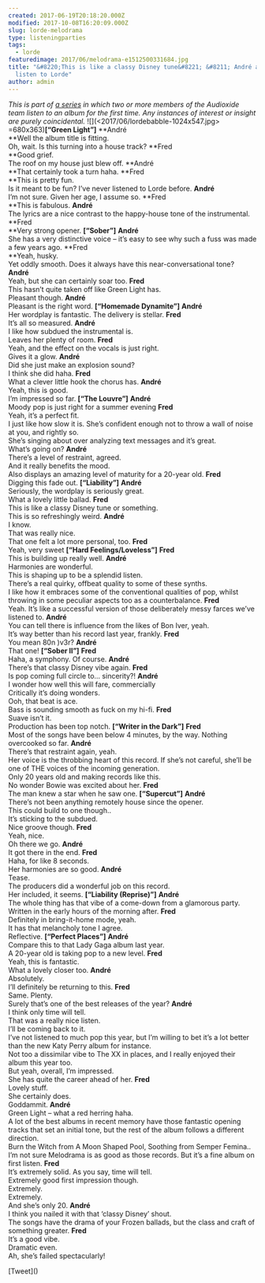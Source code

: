 ```yaml
---
created: 2017-06-19T20:18:20.000Z
modified: 2017-10-08T16:20:09.000Z
slug: lorde-melodrama
type: listeningparties
tags:
  - lorde
featuredimage: 2017/06/melodrama-e1512500331684.jpg
title: "&#8220;This is like a classy Disney tune&#8221; &#8211; André and Fred
  listen to Lorde"
author: admin
---
```

*This is part of [a series](<listeningparties/>) in which two or more members of the Audioxide team listen to an album for the first time. Any instances of interest or insight are purely coincidental.*
![](<2017/06/lordebabble-1024x547.jpg> =680x363)**[“Green Light”]**
**André<br>
**Well the album title is fitting.<br>
 Oh, wait. Is this turning into a house track?
**Fred<br>
**Good grief.<br>
 The roof on my house just blew off.
**André<br>
**That certainly took a turn haha.
**Fred<br>
**This is pretty fun.<br>
 Is it meant to be fun? I’ve never listened to Lorde before.
**André**<br>
 I’m not sure. Given her age, I assume so.
**Fred<br>
**This is fabulous.
**André**<br>
 The lyrics are a nice contrast to the happy-house tone of the instrumental.
**Fred<br>
**Very strong opener.
**[“Sober”]**
**André**<br>
 She has a very distinctive voice – it’s easy to see why such a fuss was made a few years ago.
**Fred<br>
**Yeah, husky.<br>
 Yet oddly smooth. Does it always have this near-conversational tone?
**André**<br>
 Yeah, but she can certainly soar too.
**Fred**<br>
 This hasn’t quite taken off like Green Light has.<br>
 Pleasant though.
**André**<br>
 Pleasant is the right word.
**[“Homemade Dynamite”]**
**André**<br>
 Her wordplay is fantastic. The delivery is stellar.
**Fred**<br>
 It’s all so measured.
**André**<br>
 I like how subdued the instrumental is.<br>
 Leaves her plenty of room.
**Fred**<br>
 Yeah, and the effect on the vocals is just right.<br>
 Gives it a glow.
**André**<br>
 Did she just make an explosion sound?<br>
 I think she did haha.
**Fred**<br>
 What a clever little hook the chorus has.
**André**<br>
 Yeah, this is good.<br>
 I’m impressed so far.
**[“The Louvre”]**
**André**<br>
 Moody pop is just right for a summer evening
**Fred**<br>
 Yeah, it’s a perfect fit.<br>
 I just like how slow it is. She’s confident enough not to throw a wall of noise at you, and rightly so.<br>
 She’s singing about over analyzing text messages and it’s great.<br>
 What’s going on?
**André**<br>
 There’s a level of restraint, agreed.<br>
 And it really benefits the mood.<br>
 Also displays an amazing level of maturity for a 20-year old.
**Fred**<br>
 Digging this fade out.
**[“Liability”]**
**André**<br>
 Seriously, the wordplay is seriously great.<br>
 What a lovely little ballad.
**Fred**<br>
 This is like a classy Disney tune or something.<br>
 This is so refreshingly weird.
**André**<br>
 I know.<br>
 That was really nice.<br>
 That one felt a lot more personal, too.
**Fred**<br>
 Yeah, very sweet
**[“Hard Feelings/Loveless”]**
**Fred**<br>
 This is building up really well.
**André**<br>
 Harmonies are wonderful.<br>
 This is shaping up to be a splendid listen.<br>
 There’s a real quirky, offbeat quality to some of these synths.<br>
 I like how it embraces some of the conventional qualities of pop, whilst throwing in some peculiar aspects too as a counterbalance.
**Fred**<br>
 Yeah. It’s like a successful version of those deliberately messy farces we’ve listened to.
**André**<br>
 You can tell there is influence from the likes of Bon Iver, yeah.<br>
 It’s way better than his record last year, frankly.
**Fred**<br>
 You mean 80n )v3r?
**André**<br>
 That one!
**[“Sober II”]**
**Fred**<br>
 Haha, a symphony. Of course.
**André**<br>
 There’s that classy Disney vibe again.
**Fred**<br>
 Is pop coming full circle to… sincerity?!
**André**<br>
 I wonder how well this will fare, commercially<br>
 Critically it’s doing wonders.<br>
 Ooh, that beat is ace.<br>
 Bass is sounding smooth as fuck on my hi-fi.
**Fred**<br>
 Suave isn’t it.<br>
 Production has been top notch.
**[“Writer in the Dark”]**
**Fred**<br>
 Most of the songs have been below 4 minutes, by the way. Nothing overcooked so far.
**André**<br>
 There’s that restraint again, yeah.<br>
 Her voice is the throbbing heart of this record. If she’s not careful, she’ll be one of THE voices of the incoming generation.<br>
 Only 20 years old and making records like this.<br>
 No wonder Bowie was excited about her.
**Fred**<br>
 The man knew a star when he saw one.
**[“Supercut”]**
**André**<br>
 There’s not been anything remotely house since the opener.<br>
 This could build to one though..<br>
 It’s sticking to the subdued.<br>
 Nice groove though.
**Fred**<br>
 Yeah, nice.<br>
 Oh there we go.
**André**<br>
 It got there in the end.
**Fred**<br>
 Haha, for like 8 seconds.<br>
 Her harmonies are so good.
**André**<br>
 Tease.<br>
 The producers did a wonderful job on this record.<br>
 Her included, it seems.
**[“Liability (Reprise)”]**
**André**<br>
 The whole thing has that vibe of a come-down from a glamorous party.<br>
 Written in the early hours of the morning after.
**Fred**<br>
 Definitely in bring-it-home mode, yeah.<br>
 It has that melancholy tone I agree.<br>
 Reflective.
**[“Perfect Places”]**
**André**<br>
 Compare this to that Lady Gaga album last year.<br>
 A 20-year old is taking pop to a new level.
**Fred**<br>
 Yeah, this is fantastic.<br>
 What a lovely closer too.
**André**<br>
 Absolutely.<br>
 I’ll definitely be returning to this.
**Fred**<br>
 Same. Plenty.<br>
 Surely that’s one of the best releases of the year?
**André**<br>
 I think only time will tell.<br>
 That was a really nice listen.<br>
 I’ll be coming back to it.<br>
 I’ve not listened to much pop this year, but I’m willing to bet it’s a lot better than the new Katy Perry album for instance.<br>
 Not too a dissimilar vibe to The XX in places, and I really enjoyed their album this year too.<br>
 But yeah, overall, I’m impressed.<br>
 She has quite the career ahead of her.
**Fred**<br>
 Lovely stuff.<br>
 She certainly does.<br>
 Goddammit.
**André**<br>
 Green Light – what a red herring haha.<br>
 A lot of the best albums in recent memory have those fantastic opening tracks that set an initial tone, but the rest of the album follows a different direction.<br>
 Burn the Witch from A Moon Shaped Pool, Soothing from Semper Femina..<br>
 I’m not sure Melodrama is as good as those records. But it’s a fine album on first listen.
**Fred**<br>
 It’s extremely solid. As you say, time will tell.<br>
 Extremely good first impression though.<br>
 Extremely.<br>
 Extremely.<br>
 And she’s only 20.
**André**<br>
 I think you nailed it with that ‘classy Disney’ shout.<br>
 The songs have the drama of your Frozen ballads, but the class and craft of something greater.
**Fred**<br>
 It’s a good vibe.<br>
 Dramatic even.<br>
 Ah, she’s failed spectacularly!

<div id="fb-root"></div>
<script>(function(d, s, id) { var js, fjs = d.getElementsByTagName(s)[0]; if (d.getElementById(id)) return; js = d.createElement(s); js.id = id; js.src = "//connect.facebook.net/en_GB/sdk.js#xfbml=1&version=v2.9"; fjs.parentNode.insertBefore(js, fjs); }(document, 'script', 'facebook-jssdk'));</script>
<div class="fb-like" data-href="listeningparties/lorde-melodrama/" data-width="20" data-layout="standard" data-action="like" data-size="small" data-show-faces="false" data-share="true"></div>
[Tweet](<https://twitter.com/share>) <script>!function(d,s,id){var js,fjs=d.getElementsByTagName(s)[0],p=/^http:/.test(d.location)?'http':'https';if(!d.getElementById(id)){js=d.createElement(s);js.id=id;js.src=p+'://platform.twitter.com/widgets.js';fjs.parentNode.insertBefore(js,fjs);}}(document, 'script', 'twitter-wjs');</script>
<br>